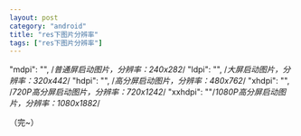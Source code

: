 ```yaml
---
layout: post
category: "android"
title: "res下图片分辨率"
tags: ["res下图片分辨率"]
---
```

"mdpi": "", /*普通屏启动图片，分辨率：240x282*/
"ldpi": "", /*大屏启动图片，分辨率：320x442*/
"hdpi": "", /*高分屏启动图片，分辨率：480x762*/
"xhdpi": "", /*720P高分屏启动图片，分辨率：720x1242*/
"xxhdpi": ""/*1080P高分屏启动图片，分辨率：1080x1882*/


（完~）
